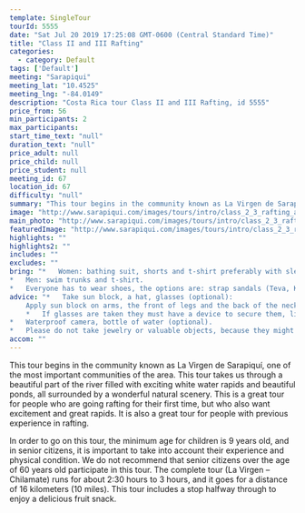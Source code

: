 ```yaml
---
template: SingleTour
tourId: 5555
date: "Sat Jul 20 2019 17:25:08 GMT-0600 (Central Standard Time)"
title: "Class II and III Rafting"
categories: 
  - category: Default
tags: ['Default']
meeting: "Sarapiqui"
meeting_lat: "10.4525"
meeting_lng: "-84.0149"
description: "Costa Rica tour Class II and III Rafting, id 5555"
price_from: 56
min_participants: 2
max_participants: 
start_time_text: "null"
duration_text: "null"
price_adult: null
price_child: null
price_student: null
meeting_id: 67
location_id: 67
difficulty: "null"
summary: "This tour begins in the community known as La Virgen de Sarapiquí, one of the most important communities of the area. This tour takes us through a beautiful part of the river filled with exciting white water rapids and beautiful ponds, all surrounded by a wonderful natural scenery."
image: "http://www.sarapiqui.com/images/tours/intro/class_2_3_rafting_aventuras_sarapiqui_intro.png"
main_photo: "http://www.sarapiqui.com/images/tours/intro/class_2_3_rafting_aventuras_sarapiqui_intro.png"
featuredImage: "http://www.sarapiqui.com/images/tours/intro/class_2_3_rafting_aventuras_sarapiqui_intro.png"
highlights: ""
highlights2: ""
includes: ""
excludes: ""
bring: "*   Women: bathing suit, shorts and t-shirt preferably with sleeves to protect them from the sun.
*   Men: swim trunks and t-shirt.
*   Everyone has to wear shoes, the options are: strap sandals (Teva, Keen); water shoes or tennis shoes (NEVER flip flops or sandals without a back)."
advice: "*   Take sun block, a hat, glasses (optional):
    Apply sun block on arms, the front of legs and the back of the neck moderately.  Don not apply sun block on the back of legs because when in contact with water it will become very slippery and will increase the chances of falling out of the raft; nor on the forehead because when in contact with water it may drip onto eyes causing irritation.*   If wanted, you may bring a hat to wear under the helmet.
    *   If glasses are taken they must have a device to secure them, like a strap.
*   Waterproof camera, bottle of water (optional).
*   Please do not take jewelry or valuable objects, because they might get lost in the river."
accom: ""
---
```

This tour begins in the community known as La Virgen de Sarapiquí, one of the most important communities of the area. This tour takes us through a beautiful part of the river filled with exciting white water rapids and beautiful ponds, all surrounded by a wonderful natural scenery. This is a great tour for people who are going rafting for their first time, but who also want excitement and great rapids. It is also a great tour for people with previous experience in rafting.

In order to go on this tour, the minimum age for children is 9 years old, and in senior citizens, it is important to take into account their experience and physical condition. We do not recommend that senior citizens over the age of 60 years old participate in this tour. The complete tour (La Virgen – Chilamate) runs for about 2:30 hours to 3 hours, and it goes for a distance of 16 kilometers (10 miles). This tour includes a stop halfway through to enjoy a delicious fruit snack.